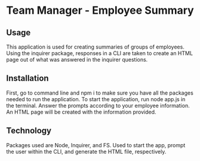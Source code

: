 # Team Manager - Employee Summary

## Usage
This application is used for creating summaries of groups of employees. Using the inquirer package, responses in a CLI are taken to create an HTML page out of what was answered in the inquirer questions.

## Installation
First, go to command line and npm i to make sure you have all the packages needed to run the application. To start the application, run node app.js in the terminal. Answer the prompts according to your employee information. An HTML page will be created with the information provided.

## Technology
Packages used are Node, Inquirer, and FS. Used to start the app, prompt the user within the CLI, and generate the HTML file, respectively.
